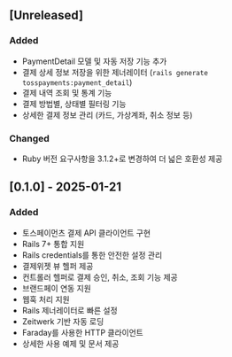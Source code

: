 ## [Unreleased]

### Added

- PaymentDetail 모델 및 자동 저장 기능 추가
- 결제 상세 정보 저장을 위한 제너레이터 (`rails generate tosspayments:payment_detail`)
- 결제 내역 조회 및 통계 기능
- 결제 방법별, 상태별 필터링 기능
- 상세한 결제 정보 관리 (카드, 가상계좌, 취소 정보 등)

### Changed

- Ruby 버전 요구사항을 3.1.2+로 변경하여 더 넓은 호환성 제공

## [0.1.0] - 2025-01-21

### Added

- 토스페이먼츠 결제 API 클라이언트 구현
- Rails 7+ 통합 지원
- Rails credentials를 통한 안전한 설정 관리
- 결제위젯 뷰 헬퍼 제공
- 컨트롤러 헬퍼로 결제 승인, 취소, 조회 기능 제공
- 브랜드페이 연동 지원
- 웹훅 처리 지원
- Rails 제너레이터로 빠른 설정
- Zeitwerk 기반 자동 로딩
- Faraday를 사용한 HTTP 클라이언트
- 상세한 사용 예제 및 문서 제공
